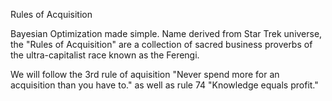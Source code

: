 Rules of Acquisition

Bayesian Optimization made simple. Name derived from Star Trek universe, the "Rules of Acquisition" are a collection of sacred business proverbs of the ultra-capitalist race known as the Ferengi.

We will follow the 3rd rule of aquisition "Never spend more for an acquisition than you have to." as well as rule 74 "Knowledge equals profit."
